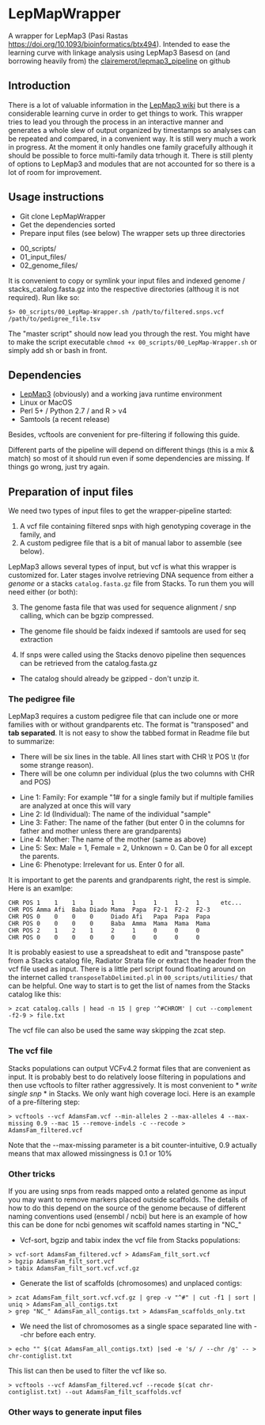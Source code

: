 # LepMapWrapper
A wrapper for LepMap3 (Pasi Rastas https://doi.org/10.1093/bioinformatics/btx494).
Intended to ease the learning curve with linkage analysis using LepMap3
Basesd on (and borrowing heavily from) the [clairemerot/lepmap3_pipeline](https://github.com/clairemerot/lepmap3_pipeline) on github

## Introduction
There is a lot of valuable information in the [LepMap3 wiki](https://sourceforge.net/p/lep-map3/wiki/LM3%20Home/) 
but there is a considerable learning curve in order to get things to work.
This wrapper tries to lead you through the process in an interactive manner and generates a whole
slew of output organized by timestamps so analyses can be repeated and compared, in a convenient way.
It is still wery much a work in progress.  At the moment it only handles one family gracefully
although it should be possible to force multi-family data trhough it.
There is still plenty of options to LepMap3 and modules that are not accounted for so there is a lot of
room for improvement.  

## Usage instructions
- Git clone LepMapWrapper
- Get the dependencies sorted
- Prepare input files (see below)
The wrapper sets up three directories
* 00_scripts/
* 01_input_files/
* 02_genome_files/

It is convenient to copy or symlink your input files and indexed genome / stacks_catalog.fasta.gz into the
respective directories (althoug it is not required).
Run like so:
```console
$> 00_scripts/00_LepMap-Wrapper.sh /path/to/filtered.snps.vcf /path/to/pedigree_file.tsv
```
The "master script" should now lead you through the rest. You might have to make the script executable
`chmod +x 00_scripts/00_LepMap-Wrapper.sh` or simply add sh or bash in front.

## Dependencies
- [LepMap3](https://sourceforge.net/projects/lep-map3/) (obviously) and a working java runtime environment
- Linux or MacOS
- Perl 5+ / Python 2.7 / and R > v4 
- Samtools (a recent release)

Besides, vcftools are convenient for pre-filtering if following this guide.

Different parts of the pipeline will depend on different things (this is a mix & match) so most of it should
run even if some dependencies are missing.  If things go wrong, just try again.

## Preparation of input files
We need two types of input files to get the wrapper-pipeline started:

1) A vcf file containing filtered snps with high genotyping coverage in the family, and
2) A custom pedigree file that is a bit of manual labor to assemble (see below).

LepMap3 allows several types of input, but vcf is what this wrapper is customized for.  Later stages involve
retrieving DNA sequence from either a *genome* or a stacks `catalog.fasta.gz` file from Stacks. To run them
you will need either (or both):

3) The genome fasta file that was used for sequence alignment / snp calling, which can be bgzip compressed.
* The genome file should be faidx indexed if samtools are used for seq extraction
4) If snps were called using the Stacks denovo pipeline then sequences can be retrieved from the catalog.fasta.gz
* The catalog should already be gzipped - don't unzip it.

### The pedigree file
LepMap3 requires a custom pedigree file that can include one or more families with or without grandparents etc.
The format is "transposed" and **tab separated**. It is not easy to show the tabbed format in Readme file but to summarize:
- There will be six lines in the table.  All lines start with CHR \t POS \t (for some strange reason).
- There will be one column per individual (plus the two columns with CHR and POS)

* Line 1: Family: For example "1# for a single family but if multiple families are analyzed at once this will vary
* Line 2: Id (Individual): The name of the individual "sample"
* Line 3: Father:  The name of the father (but enter 0 in the columns for father and mother unless there are grandparents)
* Line 4: Mother:  The name of the mother (same as above)
* Line 5: Sex: Male = 1, Female = 2, Unknown = 0.  Can be 0 for all except the parents.
* Line 6: Phenotype: Irrelevant for us. Enter 0 for all.

It is important to get the parents and grandparents right, the rest is simple.  
Here is an examlpe:
```
CHR POS 1    1    1    1     1     1     1     1     1      etc...
CHR POS Amma Afi  Baba Diado Mama  Papa  F2-1  F2-2  F2-3
CHR POS 0    0    0    0     Diado Afi   Papa  Papa  Papa
CHR POS 0    0    0    0     Baba  Amma  Mama  Mama  Mama
CHR POS 2    1    2    1     2     1     0     0     0
CHR POS 0    0    0    0     0     0     0     0     0
```
It is probably easiest to use a spreadsheat to edit and \"transpose paste\" from a Stacks catalog file, Radiator Strata file
or extract the header from the vcf file used as input.  There is a little perl script found floating around on the
internet called `transposeTabDelimited.pl` in `00_scripts/utilities/` that can be helpful.
One way to start is to get the list of names from the Stacks catalog like this:
```console
> zcat catalog.calls | head -n 15 | grep '^#CHROM' | cut --complement -f2-9 > file.txt
```
The vcf file can also be used the same way skipping the zcat step.

### The vcf file
Stacks populations can output VCFv4.2 format files that are convenient as input. It is probably best to do relatively loose
filtering in populations and then use vcftools to filter rather aggressively.  It is most convenient to * *write single snp* * 
in Stacks. We only want high coverage loci.
Here is an example of a pre-filtering step:
```console
> vcftools --vcf AdamsFam.vcf --min-alleles 2 --max-alleles 4 --max-missing 0.9 --mac 15 --remove-indels -c --recode > AdamsFam_filtered.vcf
```
Note that the --max-missing parameter is a bit counter-intuitive, 0.9 actually means that max allowed missingness is 0.1 or 10%


### Other tricks
If you are using snps from reads mapped onto a related genome as input you may want to remove markers placed outside scaffolds.
The details of how to do this depend on the source of the genome because of different naming conventions used (ensembl / ncbi)
but here is an example of how this can be done for ncbi genomes wit scaffold names starting in "NC_"

* Vcf-sort, bgzip and tabix index the vcf file from Stacks populations:
```console
> vcf-sort AdamsFam_filtered.vcf > AdamsFam_filt_sort.vcf
> bgzip AdamsFam_filt_sort.vcf
> tabix AdamsFam_filt_sort.vcf.vcf.gz
```
* Generate the list of scaffolds (chromosomes) and unplaced contigs:
```console
> zcat AdamsFam_filt_sort.vcf.vcf.gz | grep -v "^#" | cut -f1 | sort | uniq > AdamsFam_all_contigs.txt
> grep "NC_" AdamsFam_all_contigs.txt > AdamsFam_scaffolds_only.txt
```
* We need the list of chromosomes as a single space separated line with --chr before each entry.
```console
> echo "" $(cat AdamsFam_all_contigs.txt) |sed -e 's/ / --chr /g' -- > chr-contiglist.txt
```
This list can then be used to filter the vcf like so.
```console
> vcftools --vcf AdamsFam_filtered.vcf --recode $(cat chr-contiglist.txt) --out AdamsFam_filt_scaffolds.vcf
```
### Other ways to generate input files


